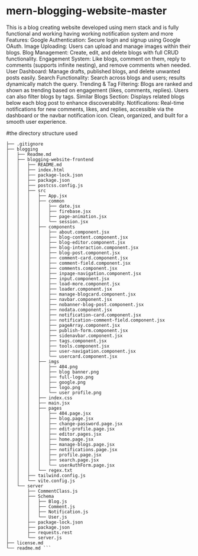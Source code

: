 # mern-blogging-website-master
This is a blog creating website developed using mern stack and is fully functional and working having working notification system and more
Features: 
Google Authentication: Secure login and signup using Google OAuth.
Image Uploading: Users can upload and manage images within their blogs.
Blog Management: Create, edit, and delete blogs with full CRUD functionality.
Engagement System: Like blogs, comment on them, reply to comments (supports infinite nesting), and remove comments when needed.
User Dashboard: Manage drafts, published blogs, and delete unwanted posts easily.
Search Functionality: Search across blogs and users; results dynamically match the query.
Trending & Tag Filtering: Blogs are ranked and shown as trending based on engagement (likes, comments, replies). Users can also filter blogs by tags.
Similar Blogs Section: Displays related blogs below each blog post to enhance discoverability.
Notifications: Real-time notifications for new comments, likes, and replies, accessible via the dashboard or the navbar notification icon.
Clean, organized, and built for a smooth user experience.

#the directory structure used
```
├── .gitignore
├── blogging
│   ├── Readme.md
│   ├── blogging-website-frontend
│   │   ├── README.md
│   │   ├── index.html
│   │   ├── package-lock.json
│   │   ├── package.json
│   │   ├── postcss.config.js
│   │   ├── src
│   │   │   ├── App.jsx
│   │   │   ├── common
│   │   │   │   ├── date.jsx
│   │   │   │   ├── firebase.jsx
│   │   │   │   ├── page-animation.jsx
│   │   │   │   └── session.jsx
│   │   │   ├── components
│   │   │   │   ├── about.component.jsx
│   │   │   │   ├── blog-content.component.jsx
│   │   │   │   ├── blog-editor.component.jsx
│   │   │   │   ├── blog-interaction.component.jsx
│   │   │   │   ├── blog-post.component.jsx
│   │   │   │   ├── comment-card.component.jsx
│   │   │   │   ├── comment-field.component.jsx
│   │   │   │   ├── comments.component.jsx
│   │   │   │   ├── inpage-navigation.component.jsx
│   │   │   │   ├── input.component.jsx
│   │   │   │   ├── load-more.component.jsx
│   │   │   │   ├── loader.component.jsx
│   │   │   │   ├── manage-blogcard.component.jsx
│   │   │   │   ├── navbar.component.jsx
│   │   │   │   ├── nobanner-blog-post.component.jsx
│   │   │   │   ├── nodata.component.jsx
│   │   │   │   ├── notification-card.component.jsx
│   │   │   │   ├── notification-comment-field.component.jsx
│   │   │   │   ├── pageArray.component.jsx
│   │   │   │   ├── publish-form.component.jsx
│   │   │   │   ├── sidenavbar.component.jsx
│   │   │   │   ├── tags.component.jsx
│   │   │   │   ├── tools.component.jsx
│   │   │   │   ├── user-navigation.component.jsx
│   │   │   │   └── usercard.component.jsx
│   │   │   ├── imgs
│   │   │   │   ├── 404.png
│   │   │   │   ├── blog banner.png
│   │   │   │   ├── full-logo.png
│   │   │   │   ├── google.png
│   │   │   │   ├── logo.png
│   │   │   │   └── user profile.png
│   │   │   ├── index.css
│   │   │   ├── main.jsx
│   │   │   ├── pages
│   │   │   │   ├── 404.page.jsx
│   │   │   │   ├── blog.page.jsx
│   │   │   │   ├── change-password.page.jsx
│   │   │   │   ├── edit-profile.page.jsx
│   │   │   │   ├── editor.pages.jsx
│   │   │   │   ├── home.page.jsx
│   │   │   │   ├── manage-blogs.page.jsx
│   │   │   │   ├── notifications.page.jsx
│   │   │   │   ├── profile.page.jsx
│   │   │   │   ├── search.page.jsx
│   │   │   │   └── userAuthForm.page.jsx
│   │   │   └── regex.txt
│   │   ├── tailwind.config.js
│   │   └── vite.config.js
│   └── server
│       ├── CommentClass.js
│       ├── Schema
│       │   ├── Blog.js
│       │   ├── Comment.js
│       │   ├── Notification.js
│       │   └── User.js
│       ├── package-lock.json
│       ├── package.json
│       ├── requests.rest
│       └── server.js
├── license.md
└── readme.md ```

